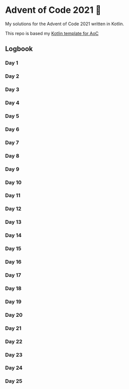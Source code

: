# Advent of Code 2021 🎄
My solutions for the Advent of Code 2021 written in Kotlin.

This repo is based my [Kotlin template for AoC](https://github.com/henningBunk/advent-of-code-kotlin-template)

## Logbook
###  Day 1
###  Day 2
###  Day 3
###  Day 4
###  Day 5
###  Day 6
###  Day 7
###  Day 8
###  Day 9
###  Day 10
###  Day 11
###  Day 12
###  Day 13
###  Day 14
###  Day 15
###  Day 16
###  Day 17
###  Day 18
###  Day 19
###  Day 20
###  Day 21
###  Day 22
###  Day 23
###  Day 24
###  Day 25



